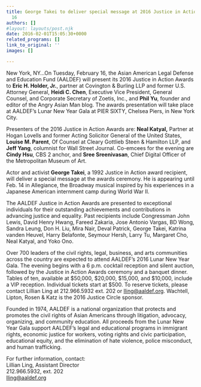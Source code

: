```yaml
---
title: George Takei to deliver special message at 2016 Justice in Action Awards dinner-Feb.
  16
authors: []
#layout: layouts/post.njk
date: 2016-02-01T15:05:30+0000
related_programs: []
link_to_original: ''
images: []

---
```

New York, NY…On Tuesday, February 16, the Asian American Legal Defense and Education Fund (AALDEF) will present its 2016 Justice in Action Awards to **Eric H. Holder, Jr.**, partner at Covington & Burling LLP and former U.S. Attorney General, **Heidi C. Chen**, Executive Vice President, General Counsel, and Corporate Secretary of Zoetis, Inc., and **Phil Yu**, founder and editor of the Angry Asian Man blog. The awards presentation will take place at AALDEF’s Lunar New Year Gala at PIER SIXTY, Chelsea Piers, in New York City.

Presenters of the 2016 Justice in Action Awards are: **Neal Katyal,** Partner at Hogan Lovells and former Acting Solicitor General of the United States, **Louise M. Parent**, Of Counsel at Cleary Gottlieb Steen & Hamilton LLP, and **Jeff Yang**, columnist for Wall Street Journal. Co-emcees for the evening are **Cindy Hsu**, CBS 2 anchor, and **Sree Sreenivasan**, Chief Digital Officer of the Metropolitan Museum of Art.

Actor and activist **George Takei**, a 1992 Justice in Action award recipient, will deliver a special message at the awards ceremony. He is appearing until Feb. 14 in Allegiance, the Broadway musical inspired by his experiences in a Japanese American internment camp during World War II.

The AALDEF Justice in Action Awards are presented to exceptional individuals for their outstanding achievements and contributions in advancing justice and equality. Past recipients include Congressman John Lewis, David Henry Hwang, Fareed Zakaria, Jose Antonio Vargas, BD Wong, Sandra Leung, Don H. Liu, Mira Nair, Deval Patrick, George Takei, Katrina vanden Heuvel, Harry Belafonte, Seymour Hersh, Larry Tu, Margaret Cho, Neal Katyal, and Yoko Ono.

Over 700 leaders of the civil rights, legal, business, and arts communities across the country are expected to attend AALDEF’s 2016 Lunar New Year Gala. The evening begins with a 6 p.m. cocktail reception and silent auction, followed by the Justice in Action Awards ceremony and a banquet dinner. Tables of ten, available at $50,000, $20,000, $15,000, and $10,000, include a VIP reception. Individual tickets start at $500. To reserve tickets, please contact Lillian Ling at 212.966.5932 ext. 202 or lling@aaldef.org.  Wachtell, Lipton, Rosen & Katz is the 2016 Justice Circle sponsor.

Founded in 1974, AALDEF is a national organization that protects and promotes the civil rights of Asian Americans through litigation, advocacy, organizing, and community education. All proceeds from the Lunar New Year Gala support AALDEF’s legal and educational programs in immigrant rights, economic justice for workers, voting rights and civic participation, educational equity, and the elimination of hate violence, police misconduct, and human trafficking.

For further information, contact:  
Lillian Ling, Assistant Director  
212\.966.5932, ext. 202  
lling@aaldef.org